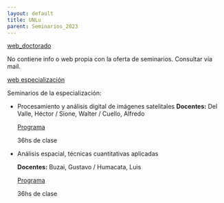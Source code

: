 ```yaml
---
layout: default
title: UNLu
parent: Seminarios_2023
--- 
```


[web_doctorado](https://www.unlu.edu.ar/carp-docunlu.html)

No contiene info o web propia con la oferta de seminarios. Consultar vía mail. 

[web especialización](http://www.espteledeteccionysig.unlu.edu.ar/?q=node/3)

Seminarios de la especialización: 

- Procesamiento y análisis digital de imágenes satelitales
	**Docentes:** Del Valle, Héctor / Sione, Walter / Cuello, Alfredo
	
	[Programa](http://www.espteledeteccionysig.unlu.edu.ar/sites/www.espteledeteccionysig.unlu.edu.ar/files/site/PROGRAMA%20DIGITAL%202010.pdf) 
	
	36hs de clase

- Análisis espacial, técnicas cuantitativas aplicadas

	**Docentes:** Buzai, Gustavo / Humacata, Luis
	
	[Programa](http://www.espteledeteccionysig.unlu.edu.ar/sites/www.espteledeteccionysig.unlu.edu.ar/files/site/ANALISIS%20ESPACIAL%202017-2018.pdf)
	
	36hs de clase
